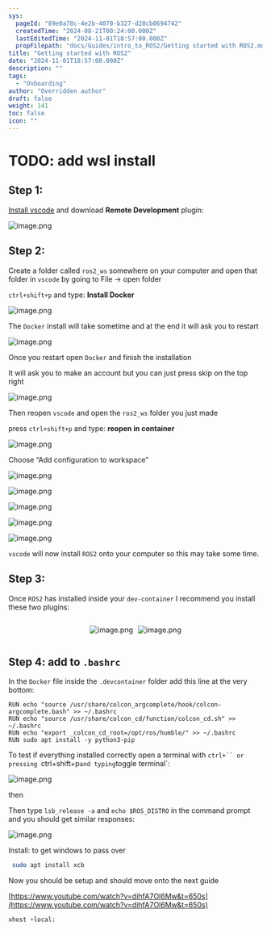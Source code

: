 ```yaml
---
sys:
  pageId: "89e0a78c-4e2b-4070-b327-d28cb0694742"
  createdTime: "2024-08-21T00:24:00.000Z"
  lastEditedTime: "2024-11-01T18:57:00.000Z"
  propFilepath: "docs/Guides/intro_to_ROS2/Getting started with ROS2.md"
title: "Getting started with ROS2"
date: "2024-11-01T18:57:00.000Z"
description: ""
tags:
  - "Onboarding"
author: "Overridden author"
draft: false
weight: 141
toc: false
icon: ""
---
```


# TODO: add wsl install

## Step 1:

[Install vscode](https://code.visualstudio.com/download) and download **Remote Development** plugin:

![image.png](https://prod-files-secure.s3.us-west-2.amazonaws.com/d518164a-d88e-44d1-a4ee-3adb3bd8bce0/efb52993-1881-4a40-b95e-6f020334f022/image.png?X-Amz-Algorithm=AWS4-HMAC-SHA256&X-Amz-Content-Sha256=UNSIGNED-PAYLOAD&X-Amz-Credential=ASIAZI2LB466W3KK2Y5U%2F20250304%2Fus-west-2%2Fs3%2Faws4_request&X-Amz-Date=20250304T230745Z&X-Amz-Expires=3600&X-Amz-Security-Token=IQoJb3JpZ2luX2VjEL%2F%2F%2F%2F%2F%2F%2F%2F%2F%2F%2FwEaCXVzLXdlc3QtMiJIMEYCIQCF15S%2FVSVgWEK%2BzEyw9fbXxK0EXzN%2FPj0sIwxOs%2F8JqQIhAM6w0xngIZcviwXCDui9mtatFzViG0uBzdX8CDsSppiYKogECPj%2F%2F%2F%2F%2F%2F%2F%2F%2F%2FwEQABoMNjM3NDIzMTgzODA1IgwR27aVo%2FtymF%2BxPuAq3AOACnIl0NX1VkvAjsuPyKlqXbkk74GmWmcUWyt7pq3PKp6bBLb%2Bk0PRVlweFRqbRjmihT4iFyu0Ysxx1Vch9vdRKgl9IbpqwARihUreGEZYDJ%2Bkef6NWFPjVBInz%2FkN6Y8%2BDSCGQYJrJK32hhgM79lAwiieK6A1sKbamCUDmYk0WIsmyOmqme%2FPmZoiswQ5uItNnX7XYHbRQbY%2FzhT%2BlOeN%2Fx0tnK6HA6QKS2k9c%2FniuEkx6Pn5Et8bNqqtk9%2BqBEElWKKgDaW26gIUJ501bwjzYIeJGMgh2sYmLVS%2FtZW7muT8ePUvVxSvXsEESgwElHnWh8%2BYY4jhEe22jW137rbwYxqOuCv65X14FhNs%2Ftjlubrq9ulUcHQs8z86xZHYu4q6U56t8vSFfn7PMc6Cqt3nDc64R1mfn7HhzCIC3w3RZfBdZv7QOf3Z%2FU6cRIqM4127Rv0hlfucvQipJ4Q72y4UQxloAO%2B3rveXJCly3EL3yDz1sy%2BPBY4yofzQQ4Y1UxmfWtGSzo833dvrp03bSoUQleyiRLkqO2RjsqerI3la0EEkq3%2BI98%2BILJVX4CZFQATa%2FPjNOht4WRR5kioYmH1vGr0ikbby5lu%2FqbpXqIh6j222ig4foMYUrjg0GTCP%2F52%2BBjqkAVtHSjjGj9%2FHo1Ok1Y928Rw0FbM%2F0aREP2ICYn22%2FiJEfCcodtlF5ahyg2eqwg6pq1OmiyUQmItXwmYofSKcwbx%2Bcq0YyrzUIStfjl2CWzw2LmDIeivCyrtMujcQQ39%2BSwcuth2SNVHkTF1pqRRue306%2Ff77E2Kf9md6yk0Yeapi%2F2QDMDrcDuQrHXkpb7oVVtjUudeRwFnpPgLwISbX7XYKTjWY&X-Amz-Signature=b2220248fa8958010c637fa4c3361e70b8c35825cb2af7d3691434dd086fabe6&X-Amz-SignedHeaders=host&x-id=GetObject)

## Step 2:

Create a folder called `ros2_ws` somewhere on your computer and open that folder in `vscode` by going to File → open folder 

`ctrl+shift+p` and type: **Install Docker**

![image.png](https://prod-files-secure.s3.us-west-2.amazonaws.com/d518164a-d88e-44d1-a4ee-3adb3bd8bce0/2269dc0e-1cd5-47ff-bceb-c04ad9b2eab0/image.png?X-Amz-Algorithm=AWS4-HMAC-SHA256&X-Amz-Content-Sha256=UNSIGNED-PAYLOAD&X-Amz-Credential=ASIAZI2LB466W3KK2Y5U%2F20250304%2Fus-west-2%2Fs3%2Faws4_request&X-Amz-Date=20250304T230745Z&X-Amz-Expires=3600&X-Amz-Security-Token=IQoJb3JpZ2luX2VjEL%2F%2F%2F%2F%2F%2F%2F%2F%2F%2F%2FwEaCXVzLXdlc3QtMiJIMEYCIQCF15S%2FVSVgWEK%2BzEyw9fbXxK0EXzN%2FPj0sIwxOs%2F8JqQIhAM6w0xngIZcviwXCDui9mtatFzViG0uBzdX8CDsSppiYKogECPj%2F%2F%2F%2F%2F%2F%2F%2F%2F%2FwEQABoMNjM3NDIzMTgzODA1IgwR27aVo%2FtymF%2BxPuAq3AOACnIl0NX1VkvAjsuPyKlqXbkk74GmWmcUWyt7pq3PKp6bBLb%2Bk0PRVlweFRqbRjmihT4iFyu0Ysxx1Vch9vdRKgl9IbpqwARihUreGEZYDJ%2Bkef6NWFPjVBInz%2FkN6Y8%2BDSCGQYJrJK32hhgM79lAwiieK6A1sKbamCUDmYk0WIsmyOmqme%2FPmZoiswQ5uItNnX7XYHbRQbY%2FzhT%2BlOeN%2Fx0tnK6HA6QKS2k9c%2FniuEkx6Pn5Et8bNqqtk9%2BqBEElWKKgDaW26gIUJ501bwjzYIeJGMgh2sYmLVS%2FtZW7muT8ePUvVxSvXsEESgwElHnWh8%2BYY4jhEe22jW137rbwYxqOuCv65X14FhNs%2Ftjlubrq9ulUcHQs8z86xZHYu4q6U56t8vSFfn7PMc6Cqt3nDc64R1mfn7HhzCIC3w3RZfBdZv7QOf3Z%2FU6cRIqM4127Rv0hlfucvQipJ4Q72y4UQxloAO%2B3rveXJCly3EL3yDz1sy%2BPBY4yofzQQ4Y1UxmfWtGSzo833dvrp03bSoUQleyiRLkqO2RjsqerI3la0EEkq3%2BI98%2BILJVX4CZFQATa%2FPjNOht4WRR5kioYmH1vGr0ikbby5lu%2FqbpXqIh6j222ig4foMYUrjg0GTCP%2F52%2BBjqkAVtHSjjGj9%2FHo1Ok1Y928Rw0FbM%2F0aREP2ICYn22%2FiJEfCcodtlF5ahyg2eqwg6pq1OmiyUQmItXwmYofSKcwbx%2Bcq0YyrzUIStfjl2CWzw2LmDIeivCyrtMujcQQ39%2BSwcuth2SNVHkTF1pqRRue306%2Ff77E2Kf9md6yk0Yeapi%2F2QDMDrcDuQrHXkpb7oVVtjUudeRwFnpPgLwISbX7XYKTjWY&X-Amz-Signature=1c201af0abe633979b8c701f568f596bf9d8b6909a414e4abd54013fe7b085e4&X-Amz-SignedHeaders=host&x-id=GetObject)

The `Docker` install will take sometime and at the end it will ask you to restart

![image.png](https://prod-files-secure.s3.us-west-2.amazonaws.com/d518164a-d88e-44d1-a4ee-3adb3bd8bce0/ed233f78-be33-4b1f-b89c-9c346c0e961e/image.png?X-Amz-Algorithm=AWS4-HMAC-SHA256&X-Amz-Content-Sha256=UNSIGNED-PAYLOAD&X-Amz-Credential=ASIAZI2LB466W3KK2Y5U%2F20250304%2Fus-west-2%2Fs3%2Faws4_request&X-Amz-Date=20250304T230745Z&X-Amz-Expires=3600&X-Amz-Security-Token=IQoJb3JpZ2luX2VjEL%2F%2F%2F%2F%2F%2F%2F%2F%2F%2F%2FwEaCXVzLXdlc3QtMiJIMEYCIQCF15S%2FVSVgWEK%2BzEyw9fbXxK0EXzN%2FPj0sIwxOs%2F8JqQIhAM6w0xngIZcviwXCDui9mtatFzViG0uBzdX8CDsSppiYKogECPj%2F%2F%2F%2F%2F%2F%2F%2F%2F%2FwEQABoMNjM3NDIzMTgzODA1IgwR27aVo%2FtymF%2BxPuAq3AOACnIl0NX1VkvAjsuPyKlqXbkk74GmWmcUWyt7pq3PKp6bBLb%2Bk0PRVlweFRqbRjmihT4iFyu0Ysxx1Vch9vdRKgl9IbpqwARihUreGEZYDJ%2Bkef6NWFPjVBInz%2FkN6Y8%2BDSCGQYJrJK32hhgM79lAwiieK6A1sKbamCUDmYk0WIsmyOmqme%2FPmZoiswQ5uItNnX7XYHbRQbY%2FzhT%2BlOeN%2Fx0tnK6HA6QKS2k9c%2FniuEkx6Pn5Et8bNqqtk9%2BqBEElWKKgDaW26gIUJ501bwjzYIeJGMgh2sYmLVS%2FtZW7muT8ePUvVxSvXsEESgwElHnWh8%2BYY4jhEe22jW137rbwYxqOuCv65X14FhNs%2Ftjlubrq9ulUcHQs8z86xZHYu4q6U56t8vSFfn7PMc6Cqt3nDc64R1mfn7HhzCIC3w3RZfBdZv7QOf3Z%2FU6cRIqM4127Rv0hlfucvQipJ4Q72y4UQxloAO%2B3rveXJCly3EL3yDz1sy%2BPBY4yofzQQ4Y1UxmfWtGSzo833dvrp03bSoUQleyiRLkqO2RjsqerI3la0EEkq3%2BI98%2BILJVX4CZFQATa%2FPjNOht4WRR5kioYmH1vGr0ikbby5lu%2FqbpXqIh6j222ig4foMYUrjg0GTCP%2F52%2BBjqkAVtHSjjGj9%2FHo1Ok1Y928Rw0FbM%2F0aREP2ICYn22%2FiJEfCcodtlF5ahyg2eqwg6pq1OmiyUQmItXwmYofSKcwbx%2Bcq0YyrzUIStfjl2CWzw2LmDIeivCyrtMujcQQ39%2BSwcuth2SNVHkTF1pqRRue306%2Ff77E2Kf9md6yk0Yeapi%2F2QDMDrcDuQrHXkpb7oVVtjUudeRwFnpPgLwISbX7XYKTjWY&X-Amz-Signature=d8921d5d1107df40bf98f0c0efe1e74940d40f64a8b12c4b6e7904ab2dc9dbb8&X-Amz-SignedHeaders=host&x-id=GetObject)

Once you restart open `Docker` and finish the installation

It will ask you to make an account but you can just press skip on the top right

![image.png](https://prod-files-secure.s3.us-west-2.amazonaws.com/d518164a-d88e-44d1-a4ee-3adb3bd8bce0/21010ad9-1659-4fd9-9f59-9932a09b2a3d/image.png?X-Amz-Algorithm=AWS4-HMAC-SHA256&X-Amz-Content-Sha256=UNSIGNED-PAYLOAD&X-Amz-Credential=ASIAZI2LB466W3KK2Y5U%2F20250304%2Fus-west-2%2Fs3%2Faws4_request&X-Amz-Date=20250304T230745Z&X-Amz-Expires=3600&X-Amz-Security-Token=IQoJb3JpZ2luX2VjEL%2F%2F%2F%2F%2F%2F%2F%2F%2F%2F%2FwEaCXVzLXdlc3QtMiJIMEYCIQCF15S%2FVSVgWEK%2BzEyw9fbXxK0EXzN%2FPj0sIwxOs%2F8JqQIhAM6w0xngIZcviwXCDui9mtatFzViG0uBzdX8CDsSppiYKogECPj%2F%2F%2F%2F%2F%2F%2F%2F%2F%2FwEQABoMNjM3NDIzMTgzODA1IgwR27aVo%2FtymF%2BxPuAq3AOACnIl0NX1VkvAjsuPyKlqXbkk74GmWmcUWyt7pq3PKp6bBLb%2Bk0PRVlweFRqbRjmihT4iFyu0Ysxx1Vch9vdRKgl9IbpqwARihUreGEZYDJ%2Bkef6NWFPjVBInz%2FkN6Y8%2BDSCGQYJrJK32hhgM79lAwiieK6A1sKbamCUDmYk0WIsmyOmqme%2FPmZoiswQ5uItNnX7XYHbRQbY%2FzhT%2BlOeN%2Fx0tnK6HA6QKS2k9c%2FniuEkx6Pn5Et8bNqqtk9%2BqBEElWKKgDaW26gIUJ501bwjzYIeJGMgh2sYmLVS%2FtZW7muT8ePUvVxSvXsEESgwElHnWh8%2BYY4jhEe22jW137rbwYxqOuCv65X14FhNs%2Ftjlubrq9ulUcHQs8z86xZHYu4q6U56t8vSFfn7PMc6Cqt3nDc64R1mfn7HhzCIC3w3RZfBdZv7QOf3Z%2FU6cRIqM4127Rv0hlfucvQipJ4Q72y4UQxloAO%2B3rveXJCly3EL3yDz1sy%2BPBY4yofzQQ4Y1UxmfWtGSzo833dvrp03bSoUQleyiRLkqO2RjsqerI3la0EEkq3%2BI98%2BILJVX4CZFQATa%2FPjNOht4WRR5kioYmH1vGr0ikbby5lu%2FqbpXqIh6j222ig4foMYUrjg0GTCP%2F52%2BBjqkAVtHSjjGj9%2FHo1Ok1Y928Rw0FbM%2F0aREP2ICYn22%2FiJEfCcodtlF5ahyg2eqwg6pq1OmiyUQmItXwmYofSKcwbx%2Bcq0YyrzUIStfjl2CWzw2LmDIeivCyrtMujcQQ39%2BSwcuth2SNVHkTF1pqRRue306%2Ff77E2Kf9md6yk0Yeapi%2F2QDMDrcDuQrHXkpb7oVVtjUudeRwFnpPgLwISbX7XYKTjWY&X-Amz-Signature=dbaddf1e565444af498465e88602c617f8d3df88927a60ccf99b417ca2abef5a&X-Amz-SignedHeaders=host&x-id=GetObject)

Then reopen `vscode` and open the `ros2_ws` folder you just made

press `ctrl+shift+p` and type: **reopen in container**

![image.png](https://prod-files-secure.s3.us-west-2.amazonaws.com/d518164a-d88e-44d1-a4ee-3adb3bd8bce0/4e93b8c2-41ad-488c-8095-c74205196118/image.png?X-Amz-Algorithm=AWS4-HMAC-SHA256&X-Amz-Content-Sha256=UNSIGNED-PAYLOAD&X-Amz-Credential=ASIAZI2LB466W3KK2Y5U%2F20250304%2Fus-west-2%2Fs3%2Faws4_request&X-Amz-Date=20250304T230745Z&X-Amz-Expires=3600&X-Amz-Security-Token=IQoJb3JpZ2luX2VjEL%2F%2F%2F%2F%2F%2F%2F%2F%2F%2F%2FwEaCXVzLXdlc3QtMiJIMEYCIQCF15S%2FVSVgWEK%2BzEyw9fbXxK0EXzN%2FPj0sIwxOs%2F8JqQIhAM6w0xngIZcviwXCDui9mtatFzViG0uBzdX8CDsSppiYKogECPj%2F%2F%2F%2F%2F%2F%2F%2F%2F%2FwEQABoMNjM3NDIzMTgzODA1IgwR27aVo%2FtymF%2BxPuAq3AOACnIl0NX1VkvAjsuPyKlqXbkk74GmWmcUWyt7pq3PKp6bBLb%2Bk0PRVlweFRqbRjmihT4iFyu0Ysxx1Vch9vdRKgl9IbpqwARihUreGEZYDJ%2Bkef6NWFPjVBInz%2FkN6Y8%2BDSCGQYJrJK32hhgM79lAwiieK6A1sKbamCUDmYk0WIsmyOmqme%2FPmZoiswQ5uItNnX7XYHbRQbY%2FzhT%2BlOeN%2Fx0tnK6HA6QKS2k9c%2FniuEkx6Pn5Et8bNqqtk9%2BqBEElWKKgDaW26gIUJ501bwjzYIeJGMgh2sYmLVS%2FtZW7muT8ePUvVxSvXsEESgwElHnWh8%2BYY4jhEe22jW137rbwYxqOuCv65X14FhNs%2Ftjlubrq9ulUcHQs8z86xZHYu4q6U56t8vSFfn7PMc6Cqt3nDc64R1mfn7HhzCIC3w3RZfBdZv7QOf3Z%2FU6cRIqM4127Rv0hlfucvQipJ4Q72y4UQxloAO%2B3rveXJCly3EL3yDz1sy%2BPBY4yofzQQ4Y1UxmfWtGSzo833dvrp03bSoUQleyiRLkqO2RjsqerI3la0EEkq3%2BI98%2BILJVX4CZFQATa%2FPjNOht4WRR5kioYmH1vGr0ikbby5lu%2FqbpXqIh6j222ig4foMYUrjg0GTCP%2F52%2BBjqkAVtHSjjGj9%2FHo1Ok1Y928Rw0FbM%2F0aREP2ICYn22%2FiJEfCcodtlF5ahyg2eqwg6pq1OmiyUQmItXwmYofSKcwbx%2Bcq0YyrzUIStfjl2CWzw2LmDIeivCyrtMujcQQ39%2BSwcuth2SNVHkTF1pqRRue306%2Ff77E2Kf9md6yk0Yeapi%2F2QDMDrcDuQrHXkpb7oVVtjUudeRwFnpPgLwISbX7XYKTjWY&X-Amz-Signature=961b3fb2f8afd91be243f5c9d14aec44783f0dcf3a817e52b1e2d62ec72ec688&X-Amz-SignedHeaders=host&x-id=GetObject)

Choose “Add configuration to workspace”

![image.png](https://prod-files-secure.s3.us-west-2.amazonaws.com/d518164a-d88e-44d1-a4ee-3adb3bd8bce0/9560b282-5060-4989-ba37-97e7b2c22476/image.png?X-Amz-Algorithm=AWS4-HMAC-SHA256&X-Amz-Content-Sha256=UNSIGNED-PAYLOAD&X-Amz-Credential=ASIAZI2LB466W3KK2Y5U%2F20250304%2Fus-west-2%2Fs3%2Faws4_request&X-Amz-Date=20250304T230745Z&X-Amz-Expires=3600&X-Amz-Security-Token=IQoJb3JpZ2luX2VjEL%2F%2F%2F%2F%2F%2F%2F%2F%2F%2F%2FwEaCXVzLXdlc3QtMiJIMEYCIQCF15S%2FVSVgWEK%2BzEyw9fbXxK0EXzN%2FPj0sIwxOs%2F8JqQIhAM6w0xngIZcviwXCDui9mtatFzViG0uBzdX8CDsSppiYKogECPj%2F%2F%2F%2F%2F%2F%2F%2F%2F%2FwEQABoMNjM3NDIzMTgzODA1IgwR27aVo%2FtymF%2BxPuAq3AOACnIl0NX1VkvAjsuPyKlqXbkk74GmWmcUWyt7pq3PKp6bBLb%2Bk0PRVlweFRqbRjmihT4iFyu0Ysxx1Vch9vdRKgl9IbpqwARihUreGEZYDJ%2Bkef6NWFPjVBInz%2FkN6Y8%2BDSCGQYJrJK32hhgM79lAwiieK6A1sKbamCUDmYk0WIsmyOmqme%2FPmZoiswQ5uItNnX7XYHbRQbY%2FzhT%2BlOeN%2Fx0tnK6HA6QKS2k9c%2FniuEkx6Pn5Et8bNqqtk9%2BqBEElWKKgDaW26gIUJ501bwjzYIeJGMgh2sYmLVS%2FtZW7muT8ePUvVxSvXsEESgwElHnWh8%2BYY4jhEe22jW137rbwYxqOuCv65X14FhNs%2Ftjlubrq9ulUcHQs8z86xZHYu4q6U56t8vSFfn7PMc6Cqt3nDc64R1mfn7HhzCIC3w3RZfBdZv7QOf3Z%2FU6cRIqM4127Rv0hlfucvQipJ4Q72y4UQxloAO%2B3rveXJCly3EL3yDz1sy%2BPBY4yofzQQ4Y1UxmfWtGSzo833dvrp03bSoUQleyiRLkqO2RjsqerI3la0EEkq3%2BI98%2BILJVX4CZFQATa%2FPjNOht4WRR5kioYmH1vGr0ikbby5lu%2FqbpXqIh6j222ig4foMYUrjg0GTCP%2F52%2BBjqkAVtHSjjGj9%2FHo1Ok1Y928Rw0FbM%2F0aREP2ICYn22%2FiJEfCcodtlF5ahyg2eqwg6pq1OmiyUQmItXwmYofSKcwbx%2Bcq0YyrzUIStfjl2CWzw2LmDIeivCyrtMujcQQ39%2BSwcuth2SNVHkTF1pqRRue306%2Ff77E2Kf9md6yk0Yeapi%2F2QDMDrcDuQrHXkpb7oVVtjUudeRwFnpPgLwISbX7XYKTjWY&X-Amz-Signature=d0e3eec3fae9ce833dd9636e1c29016c25ac8c1112cd1f50be88b830edf86269&X-Amz-SignedHeaders=host&x-id=GetObject)

![image.png](https://prod-files-secure.s3.us-west-2.amazonaws.com/d518164a-d88e-44d1-a4ee-3adb3bd8bce0/2ee63f81-886b-48e8-a553-dc6e5eac99e4/image.png?X-Amz-Algorithm=AWS4-HMAC-SHA256&X-Amz-Content-Sha256=UNSIGNED-PAYLOAD&X-Amz-Credential=ASIAZI2LB466W3KK2Y5U%2F20250304%2Fus-west-2%2Fs3%2Faws4_request&X-Amz-Date=20250304T230745Z&X-Amz-Expires=3600&X-Amz-Security-Token=IQoJb3JpZ2luX2VjEL%2F%2F%2F%2F%2F%2F%2F%2F%2F%2F%2FwEaCXVzLXdlc3QtMiJIMEYCIQCF15S%2FVSVgWEK%2BzEyw9fbXxK0EXzN%2FPj0sIwxOs%2F8JqQIhAM6w0xngIZcviwXCDui9mtatFzViG0uBzdX8CDsSppiYKogECPj%2F%2F%2F%2F%2F%2F%2F%2F%2F%2FwEQABoMNjM3NDIzMTgzODA1IgwR27aVo%2FtymF%2BxPuAq3AOACnIl0NX1VkvAjsuPyKlqXbkk74GmWmcUWyt7pq3PKp6bBLb%2Bk0PRVlweFRqbRjmihT4iFyu0Ysxx1Vch9vdRKgl9IbpqwARihUreGEZYDJ%2Bkef6NWFPjVBInz%2FkN6Y8%2BDSCGQYJrJK32hhgM79lAwiieK6A1sKbamCUDmYk0WIsmyOmqme%2FPmZoiswQ5uItNnX7XYHbRQbY%2FzhT%2BlOeN%2Fx0tnK6HA6QKS2k9c%2FniuEkx6Pn5Et8bNqqtk9%2BqBEElWKKgDaW26gIUJ501bwjzYIeJGMgh2sYmLVS%2FtZW7muT8ePUvVxSvXsEESgwElHnWh8%2BYY4jhEe22jW137rbwYxqOuCv65X14FhNs%2Ftjlubrq9ulUcHQs8z86xZHYu4q6U56t8vSFfn7PMc6Cqt3nDc64R1mfn7HhzCIC3w3RZfBdZv7QOf3Z%2FU6cRIqM4127Rv0hlfucvQipJ4Q72y4UQxloAO%2B3rveXJCly3EL3yDz1sy%2BPBY4yofzQQ4Y1UxmfWtGSzo833dvrp03bSoUQleyiRLkqO2RjsqerI3la0EEkq3%2BI98%2BILJVX4CZFQATa%2FPjNOht4WRR5kioYmH1vGr0ikbby5lu%2FqbpXqIh6j222ig4foMYUrjg0GTCP%2F52%2BBjqkAVtHSjjGj9%2FHo1Ok1Y928Rw0FbM%2F0aREP2ICYn22%2FiJEfCcodtlF5ahyg2eqwg6pq1OmiyUQmItXwmYofSKcwbx%2Bcq0YyrzUIStfjl2CWzw2LmDIeivCyrtMujcQQ39%2BSwcuth2SNVHkTF1pqRRue306%2Ff77E2Kf9md6yk0Yeapi%2F2QDMDrcDuQrHXkpb7oVVtjUudeRwFnpPgLwISbX7XYKTjWY&X-Amz-Signature=403f149836b82cc01743a05ecb4bc9fe38615ed16a31dee7bcf72574e3a47fe2&X-Amz-SignedHeaders=host&x-id=GetObject)

![image.png](https://prod-files-secure.s3.us-west-2.amazonaws.com/d518164a-d88e-44d1-a4ee-3adb3bd8bce0/ae1580b2-b048-407e-aed9-b584224a7a04/image.png?X-Amz-Algorithm=AWS4-HMAC-SHA256&X-Amz-Content-Sha256=UNSIGNED-PAYLOAD&X-Amz-Credential=ASIAZI2LB466W3KK2Y5U%2F20250304%2Fus-west-2%2Fs3%2Faws4_request&X-Amz-Date=20250304T230745Z&X-Amz-Expires=3600&X-Amz-Security-Token=IQoJb3JpZ2luX2VjEL%2F%2F%2F%2F%2F%2F%2F%2F%2F%2F%2FwEaCXVzLXdlc3QtMiJIMEYCIQCF15S%2FVSVgWEK%2BzEyw9fbXxK0EXzN%2FPj0sIwxOs%2F8JqQIhAM6w0xngIZcviwXCDui9mtatFzViG0uBzdX8CDsSppiYKogECPj%2F%2F%2F%2F%2F%2F%2F%2F%2F%2FwEQABoMNjM3NDIzMTgzODA1IgwR27aVo%2FtymF%2BxPuAq3AOACnIl0NX1VkvAjsuPyKlqXbkk74GmWmcUWyt7pq3PKp6bBLb%2Bk0PRVlweFRqbRjmihT4iFyu0Ysxx1Vch9vdRKgl9IbpqwARihUreGEZYDJ%2Bkef6NWFPjVBInz%2FkN6Y8%2BDSCGQYJrJK32hhgM79lAwiieK6A1sKbamCUDmYk0WIsmyOmqme%2FPmZoiswQ5uItNnX7XYHbRQbY%2FzhT%2BlOeN%2Fx0tnK6HA6QKS2k9c%2FniuEkx6Pn5Et8bNqqtk9%2BqBEElWKKgDaW26gIUJ501bwjzYIeJGMgh2sYmLVS%2FtZW7muT8ePUvVxSvXsEESgwElHnWh8%2BYY4jhEe22jW137rbwYxqOuCv65X14FhNs%2Ftjlubrq9ulUcHQs8z86xZHYu4q6U56t8vSFfn7PMc6Cqt3nDc64R1mfn7HhzCIC3w3RZfBdZv7QOf3Z%2FU6cRIqM4127Rv0hlfucvQipJ4Q72y4UQxloAO%2B3rveXJCly3EL3yDz1sy%2BPBY4yofzQQ4Y1UxmfWtGSzo833dvrp03bSoUQleyiRLkqO2RjsqerI3la0EEkq3%2BI98%2BILJVX4CZFQATa%2FPjNOht4WRR5kioYmH1vGr0ikbby5lu%2FqbpXqIh6j222ig4foMYUrjg0GTCP%2F52%2BBjqkAVtHSjjGj9%2FHo1Ok1Y928Rw0FbM%2F0aREP2ICYn22%2FiJEfCcodtlF5ahyg2eqwg6pq1OmiyUQmItXwmYofSKcwbx%2Bcq0YyrzUIStfjl2CWzw2LmDIeivCyrtMujcQQ39%2BSwcuth2SNVHkTF1pqRRue306%2Ff77E2Kf9md6yk0Yeapi%2F2QDMDrcDuQrHXkpb7oVVtjUudeRwFnpPgLwISbX7XYKTjWY&X-Amz-Signature=cb4d133eba61ca8a2a1e662135345d4999ac9410502a253ce386a98cac6efaf4&X-Amz-SignedHeaders=host&x-id=GetObject)

![image.png](https://prod-files-secure.s3.us-west-2.amazonaws.com/d518164a-d88e-44d1-a4ee-3adb3bd8bce0/53255b28-f75e-430f-b9e3-c0ac8577e42b/image.png?X-Amz-Algorithm=AWS4-HMAC-SHA256&X-Amz-Content-Sha256=UNSIGNED-PAYLOAD&X-Amz-Credential=ASIAZI2LB466W3KK2Y5U%2F20250304%2Fus-west-2%2Fs3%2Faws4_request&X-Amz-Date=20250304T230745Z&X-Amz-Expires=3600&X-Amz-Security-Token=IQoJb3JpZ2luX2VjEL%2F%2F%2F%2F%2F%2F%2F%2F%2F%2F%2FwEaCXVzLXdlc3QtMiJIMEYCIQCF15S%2FVSVgWEK%2BzEyw9fbXxK0EXzN%2FPj0sIwxOs%2F8JqQIhAM6w0xngIZcviwXCDui9mtatFzViG0uBzdX8CDsSppiYKogECPj%2F%2F%2F%2F%2F%2F%2F%2F%2F%2FwEQABoMNjM3NDIzMTgzODA1IgwR27aVo%2FtymF%2BxPuAq3AOACnIl0NX1VkvAjsuPyKlqXbkk74GmWmcUWyt7pq3PKp6bBLb%2Bk0PRVlweFRqbRjmihT4iFyu0Ysxx1Vch9vdRKgl9IbpqwARihUreGEZYDJ%2Bkef6NWFPjVBInz%2FkN6Y8%2BDSCGQYJrJK32hhgM79lAwiieK6A1sKbamCUDmYk0WIsmyOmqme%2FPmZoiswQ5uItNnX7XYHbRQbY%2FzhT%2BlOeN%2Fx0tnK6HA6QKS2k9c%2FniuEkx6Pn5Et8bNqqtk9%2BqBEElWKKgDaW26gIUJ501bwjzYIeJGMgh2sYmLVS%2FtZW7muT8ePUvVxSvXsEESgwElHnWh8%2BYY4jhEe22jW137rbwYxqOuCv65X14FhNs%2Ftjlubrq9ulUcHQs8z86xZHYu4q6U56t8vSFfn7PMc6Cqt3nDc64R1mfn7HhzCIC3w3RZfBdZv7QOf3Z%2FU6cRIqM4127Rv0hlfucvQipJ4Q72y4UQxloAO%2B3rveXJCly3EL3yDz1sy%2BPBY4yofzQQ4Y1UxmfWtGSzo833dvrp03bSoUQleyiRLkqO2RjsqerI3la0EEkq3%2BI98%2BILJVX4CZFQATa%2FPjNOht4WRR5kioYmH1vGr0ikbby5lu%2FqbpXqIh6j222ig4foMYUrjg0GTCP%2F52%2BBjqkAVtHSjjGj9%2FHo1Ok1Y928Rw0FbM%2F0aREP2ICYn22%2FiJEfCcodtlF5ahyg2eqwg6pq1OmiyUQmItXwmYofSKcwbx%2Bcq0YyrzUIStfjl2CWzw2LmDIeivCyrtMujcQQ39%2BSwcuth2SNVHkTF1pqRRue306%2Ff77E2Kf9md6yk0Yeapi%2F2QDMDrcDuQrHXkpb7oVVtjUudeRwFnpPgLwISbX7XYKTjWY&X-Amz-Signature=4edac87469e15ad76c9f95d054f787d6e493cdb42f46efb66fd6ca5e5e9e6f00&X-Amz-SignedHeaders=host&x-id=GetObject)

![image.png](https://prod-files-secure.s3.us-west-2.amazonaws.com/d518164a-d88e-44d1-a4ee-3adb3bd8bce0/7c562767-5af9-4ffb-97d1-327bcdf4ee00/image.png?X-Amz-Algorithm=AWS4-HMAC-SHA256&X-Amz-Content-Sha256=UNSIGNED-PAYLOAD&X-Amz-Credential=ASIAZI2LB466W3KK2Y5U%2F20250304%2Fus-west-2%2Fs3%2Faws4_request&X-Amz-Date=20250304T230745Z&X-Amz-Expires=3600&X-Amz-Security-Token=IQoJb3JpZ2luX2VjEL%2F%2F%2F%2F%2F%2F%2F%2F%2F%2F%2FwEaCXVzLXdlc3QtMiJIMEYCIQCF15S%2FVSVgWEK%2BzEyw9fbXxK0EXzN%2FPj0sIwxOs%2F8JqQIhAM6w0xngIZcviwXCDui9mtatFzViG0uBzdX8CDsSppiYKogECPj%2F%2F%2F%2F%2F%2F%2F%2F%2F%2FwEQABoMNjM3NDIzMTgzODA1IgwR27aVo%2FtymF%2BxPuAq3AOACnIl0NX1VkvAjsuPyKlqXbkk74GmWmcUWyt7pq3PKp6bBLb%2Bk0PRVlweFRqbRjmihT4iFyu0Ysxx1Vch9vdRKgl9IbpqwARihUreGEZYDJ%2Bkef6NWFPjVBInz%2FkN6Y8%2BDSCGQYJrJK32hhgM79lAwiieK6A1sKbamCUDmYk0WIsmyOmqme%2FPmZoiswQ5uItNnX7XYHbRQbY%2FzhT%2BlOeN%2Fx0tnK6HA6QKS2k9c%2FniuEkx6Pn5Et8bNqqtk9%2BqBEElWKKgDaW26gIUJ501bwjzYIeJGMgh2sYmLVS%2FtZW7muT8ePUvVxSvXsEESgwElHnWh8%2BYY4jhEe22jW137rbwYxqOuCv65X14FhNs%2Ftjlubrq9ulUcHQs8z86xZHYu4q6U56t8vSFfn7PMc6Cqt3nDc64R1mfn7HhzCIC3w3RZfBdZv7QOf3Z%2FU6cRIqM4127Rv0hlfucvQipJ4Q72y4UQxloAO%2B3rveXJCly3EL3yDz1sy%2BPBY4yofzQQ4Y1UxmfWtGSzo833dvrp03bSoUQleyiRLkqO2RjsqerI3la0EEkq3%2BI98%2BILJVX4CZFQATa%2FPjNOht4WRR5kioYmH1vGr0ikbby5lu%2FqbpXqIh6j222ig4foMYUrjg0GTCP%2F52%2BBjqkAVtHSjjGj9%2FHo1Ok1Y928Rw0FbM%2F0aREP2ICYn22%2FiJEfCcodtlF5ahyg2eqwg6pq1OmiyUQmItXwmYofSKcwbx%2Bcq0YyrzUIStfjl2CWzw2LmDIeivCyrtMujcQQ39%2BSwcuth2SNVHkTF1pqRRue306%2Ff77E2Kf9md6yk0Yeapi%2F2QDMDrcDuQrHXkpb7oVVtjUudeRwFnpPgLwISbX7XYKTjWY&X-Amz-Signature=3933f08a6260913473639dfdb8d9dda79a8632ecb650d9c44c8d35d212641777&X-Amz-SignedHeaders=host&x-id=GetObject)

`vscode` will now install `ROS2` onto your computer so this may take some time.

## Step 3:

Once `ROS2` has installed inside your `dev-container` I recommend you install these two plugins:

<div style="display: flex;flex-direction: row; column-gap:10px; max-width: 630px;justify-content: center;">
<div>

![image.png](https://prod-files-secure.s3.us-west-2.amazonaws.com/d518164a-d88e-44d1-a4ee-3adb3bd8bce0/3fc3d550-5a54-4ba1-ba6b-faa01cdb7369/image.png?X-Amz-Algorithm=AWS4-HMAC-SHA256&X-Amz-Content-Sha256=UNSIGNED-PAYLOAD&X-Amz-Credential=ASIAZI2LB466W4CEBDLN%2F20250304%2Fus-west-2%2Fs3%2Faws4_request&X-Amz-Date=20250304T230748Z&X-Amz-Expires=3600&X-Amz-Security-Token=IQoJb3JpZ2luX2VjEL%2F%2F%2F%2F%2F%2F%2F%2F%2F%2F%2FwEaCXVzLXdlc3QtMiJGMEQCIE9gDM9hFzr88C87g2WdpdEMop6jMtcZgZPOOhwE3Q1EAiA%2F5Qb1Y%2F%2BRDZF1aWwex4PMAvKtf4RKUCFdUidJEF0QkiqIBAj4%2F%2F%2F%2F%2F%2F%2F%2F%2F%2F8BEAAaDDYzNzQyMzE4MzgwNSIMaECP4APlg5R7nY7KKtwDCEM3UuE0Fk2K5dmbTjW5pWM9%2BIMXLtBkTvv%2BrxlSkOivxLjEV8HttYyTicMYyve2G1SLN5LT8lcw%2Fnw8W%2BsD%2Fy1srNbxrHTtGA8L8uR%2BdvbYT42XoGdVAcgupzAFUI0KT1H4T8UzSWuPpJ6f0ZSuCMydMZFNV5GYXoR6IGB2z7mkY8%2F%2FEgexJdTMsOavske7%2BTEzomvMVOr8Drmxo8LPYptWXvzc1MdKJypcC6tEer4WO7%2FYnxFCsEbgS30AtVl7lRuuBJDvdJz71xYO6Axq%2FE9gsk12IsyXoCKVFY9ErAzfC1CZkBkoxe7zJqjZrlGhP1PDtjBHjM%2FATohp3kyUtLjrL40P%2F6WAeB1msaveQ96WUkOfxDwjH2sBgzTQBaDSOra%2FRbherZVF9wRdC75ZiWYu3wXW4HpK16ZdIcGFaqEEwDbOApMpVPmLnJCfFKaL7w5FWXGaNMEk471ZrObW7SPUGo0oZSg2%2FJKECeBEq3aMWBrr%2B341JnUMq4%2FTL830YjjDQdOCKiW%2FPhjFnHu1GDQZ2PKiiMkaDgT39YhodKR8ogrPxrpLfYrxng35MFKmnMcqDQFCi88gOkVfa18cGztVNu%2FCfpRPRgOu7D%2BrVEh%2Bx3%2FvavX1iZBvvSYwrP%2BdvgY6pgHlgj4C6%2BsiP6vqwRv2rWbuUErX9jZFMQwROkDO9LRxUpSZeNdHL27rCHMYDEiK85Ep2KV6sPLutwGnND7U0ItvMjTDXUzDiU8rstOoMLeD%2BDCUgXU5Np%2Fte7IH8HVCipMu5R1nLyo4%2Frn5KEFI7kbnbAvk0OfQ1l6VBbQHCNhkL%2BW%2BpaWGkyITBxM5pjyMB%2FCrmztdSRv8gg7xi4DiOKCJPSAVR%2B1n&X-Amz-Signature=a2a84afda48b2b2c6a71c97d0b1729fc43560d48d7ab72275b18a3356a207037&X-Amz-SignedHeaders=host&x-id=GetObject)

</div>
<div>

![image.png](https://prod-files-secure.s3.us-west-2.amazonaws.com/d518164a-d88e-44d1-a4ee-3adb3bd8bce0/d994cc66-13c2-4093-a5a3-f84cf4601a82/image.png?X-Amz-Algorithm=AWS4-HMAC-SHA256&X-Amz-Content-Sha256=UNSIGNED-PAYLOAD&X-Amz-Credential=ASIAZI2LB466YKH4OVIL%2F20250304%2Fus-west-2%2Fs3%2Faws4_request&X-Amz-Date=20250304T230749Z&X-Amz-Expires=3600&X-Amz-Security-Token=IQoJb3JpZ2luX2VjEL%2F%2F%2F%2F%2F%2F%2F%2F%2F%2F%2FwEaCXVzLXdlc3QtMiJHMEUCIAXv4NgW1rVV9esworLRvRKdAHyDqvtnFLyWRhMJu2PFAiEAk9cHdt8hNLhHc89Rho2l4Z%2BROqfiGXkXTpEFx%2Brx3X4qiAQI%2BP%2F%2F%2F%2F%2F%2F%2F%2F%2F%2FARAAGgw2Mzc0MjMxODM4MDUiDMJJ%2BlSMNuQo4SQEHCrcA9TyYphDu1ir%2BSapV%2FXpQN2SH5y9TcLjjy9QjX%2BcWQYOKt0%2FoX0FA8CkzsxVieg1IfVrBqkbR%2F537s9x8BNupWt7SXj5hX%2BJYuABzgNhgFnBVygc95iFjjBeoD8FvJpyVQitAbFACTcbPAkrguNCAUOUuiCkZjU2O%2BoFO1ehfQhVrvW4H4gPHI1moHJy6wJBqOArD5%2BNRzDLZuv5lSzwbOXzdq0E4kNLO9xITA3vTtF5KtXokV4MHEisItjIf3mOcMdaRVDoNOnywsJFq6E0hi3UEyZei6dyNS7wttqLG4dc%2FL1vDUYNxZWqbqL%2FgHYCWltQzKflSfWJALaOU1BXc9JfhwTgIQUJwz2H438TBXLRGU1i9RjLSmK%2BvdLYhz4vuhxij3j9Y6kFtO44S0QfJw%2FjEtJAPl5RNs99G8fisou7IKcuTBOuHKW3Px7k80NHONEOrSxR0RHoMrMABMn6f3nLLwIeLwaVUyWCd5jn4TRRYfmiwfV1GvQMomWfQf%2BwblKXtwdm3ON%2BBUFZ6voyPakQGuofQSzFyAr3hdntiQY7mtb0O5bAkY3o%2F%2Bq0K6jBwkj%2BkFXiLYdPDkQ2seRW6%2F1j6%2FPK%2FEY%2Frpz1DQP6oVyphgTnkQB%2BifdMYBeeMNn%2Fnb4GOqUB1N4OeLbWU%2FY1qjzmqZcjIXjopcJ7pbWGxZwXK18pcIaDBW98teFvcqhHZE6PXImC79178ilcXYyd49h9%2Fa%2BfWQ2LCdINzFyL16mn8es5xhpY1bCc9J52dCEMBfjG%2BfZwl18MnbD3G9rKiPmMaS91kAEEx%2Fn9FgF8eLmoogggpyG72AvrdME%2BYz0Bmz5ANMf3i8w8HVovVLRJr%2FYkFDOAZxQUJ0Ga&X-Amz-Signature=2f481ae16b8a2293ef92622f10584885eb76c71b90ea1f81dab9a44ae96bda45&X-Amz-SignedHeaders=host&x-id=GetObject)

</div>
</div>

## Step 4: add to `.bashrc`

In the `Docker` file inside the `.devcontainer` folder add this line at the very bottom: 

```docker
RUN echo "source /usr/share/colcon_argcomplete/hook/colcon-argcomplete.bash" >> ~/.bashrc
RUN echo "source /usr/share/colcon_cd/function/colcon_cd.sh" >> ~/.bashrc
RUN echo "export _colcon_cd_root=/opt/ros/humble/" >> ~/.bashrc
RUN sudo apt install -y python3-pip 
```

To test if everything installed correctly open a terminal with `ctrl+`` or pressing `ctrl+shift+p` and typing `toggle terminal`:

![image.png](https://prod-files-secure.s3.us-west-2.amazonaws.com/d518164a-d88e-44d1-a4ee-3adb3bd8bce0/6a4943d8-b04e-4c02-9a58-775f3384d1a5/image.png?X-Amz-Algorithm=AWS4-HMAC-SHA256&X-Amz-Content-Sha256=UNSIGNED-PAYLOAD&X-Amz-Credential=ASIAZI2LB466W3KK2Y5U%2F20250304%2Fus-west-2%2Fs3%2Faws4_request&X-Amz-Date=20250304T230745Z&X-Amz-Expires=3600&X-Amz-Security-Token=IQoJb3JpZ2luX2VjEL%2F%2F%2F%2F%2F%2F%2F%2F%2F%2F%2FwEaCXVzLXdlc3QtMiJIMEYCIQCF15S%2FVSVgWEK%2BzEyw9fbXxK0EXzN%2FPj0sIwxOs%2F8JqQIhAM6w0xngIZcviwXCDui9mtatFzViG0uBzdX8CDsSppiYKogECPj%2F%2F%2F%2F%2F%2F%2F%2F%2F%2FwEQABoMNjM3NDIzMTgzODA1IgwR27aVo%2FtymF%2BxPuAq3AOACnIl0NX1VkvAjsuPyKlqXbkk74GmWmcUWyt7pq3PKp6bBLb%2Bk0PRVlweFRqbRjmihT4iFyu0Ysxx1Vch9vdRKgl9IbpqwARihUreGEZYDJ%2Bkef6NWFPjVBInz%2FkN6Y8%2BDSCGQYJrJK32hhgM79lAwiieK6A1sKbamCUDmYk0WIsmyOmqme%2FPmZoiswQ5uItNnX7XYHbRQbY%2FzhT%2BlOeN%2Fx0tnK6HA6QKS2k9c%2FniuEkx6Pn5Et8bNqqtk9%2BqBEElWKKgDaW26gIUJ501bwjzYIeJGMgh2sYmLVS%2FtZW7muT8ePUvVxSvXsEESgwElHnWh8%2BYY4jhEe22jW137rbwYxqOuCv65X14FhNs%2Ftjlubrq9ulUcHQs8z86xZHYu4q6U56t8vSFfn7PMc6Cqt3nDc64R1mfn7HhzCIC3w3RZfBdZv7QOf3Z%2FU6cRIqM4127Rv0hlfucvQipJ4Q72y4UQxloAO%2B3rveXJCly3EL3yDz1sy%2BPBY4yofzQQ4Y1UxmfWtGSzo833dvrp03bSoUQleyiRLkqO2RjsqerI3la0EEkq3%2BI98%2BILJVX4CZFQATa%2FPjNOht4WRR5kioYmH1vGr0ikbby5lu%2FqbpXqIh6j222ig4foMYUrjg0GTCP%2F52%2BBjqkAVtHSjjGj9%2FHo1Ok1Y928Rw0FbM%2F0aREP2ICYn22%2FiJEfCcodtlF5ahyg2eqwg6pq1OmiyUQmItXwmYofSKcwbx%2Bcq0YyrzUIStfjl2CWzw2LmDIeivCyrtMujcQQ39%2BSwcuth2SNVHkTF1pqRRue306%2Ff77E2Kf9md6yk0Yeapi%2F2QDMDrcDuQrHXkpb7oVVtjUudeRwFnpPgLwISbX7XYKTjWY&X-Amz-Signature=9f901936a20c9f458fc2ae0c9644249645e46a2e4db9dee8983867b13d0759d5&X-Amz-SignedHeaders=host&x-id=GetObject)

then 

Then type `lsb_release -a` and `echo $ROS_DISTRO` in the command prompt and you should get similar responses:

![image.png](https://prod-files-secure.s3.us-west-2.amazonaws.com/d518164a-d88e-44d1-a4ee-3adb3bd8bce0/3e635dec-a805-4e85-8b9e-d000e5b71a4e/image.png?X-Amz-Algorithm=AWS4-HMAC-SHA256&X-Amz-Content-Sha256=UNSIGNED-PAYLOAD&X-Amz-Credential=ASIAZI2LB466W3KK2Y5U%2F20250304%2Fus-west-2%2Fs3%2Faws4_request&X-Amz-Date=20250304T230745Z&X-Amz-Expires=3600&X-Amz-Security-Token=IQoJb3JpZ2luX2VjEL%2F%2F%2F%2F%2F%2F%2F%2F%2F%2F%2FwEaCXVzLXdlc3QtMiJIMEYCIQCF15S%2FVSVgWEK%2BzEyw9fbXxK0EXzN%2FPj0sIwxOs%2F8JqQIhAM6w0xngIZcviwXCDui9mtatFzViG0uBzdX8CDsSppiYKogECPj%2F%2F%2F%2F%2F%2F%2F%2F%2F%2FwEQABoMNjM3NDIzMTgzODA1IgwR27aVo%2FtymF%2BxPuAq3AOACnIl0NX1VkvAjsuPyKlqXbkk74GmWmcUWyt7pq3PKp6bBLb%2Bk0PRVlweFRqbRjmihT4iFyu0Ysxx1Vch9vdRKgl9IbpqwARihUreGEZYDJ%2Bkef6NWFPjVBInz%2FkN6Y8%2BDSCGQYJrJK32hhgM79lAwiieK6A1sKbamCUDmYk0WIsmyOmqme%2FPmZoiswQ5uItNnX7XYHbRQbY%2FzhT%2BlOeN%2Fx0tnK6HA6QKS2k9c%2FniuEkx6Pn5Et8bNqqtk9%2BqBEElWKKgDaW26gIUJ501bwjzYIeJGMgh2sYmLVS%2FtZW7muT8ePUvVxSvXsEESgwElHnWh8%2BYY4jhEe22jW137rbwYxqOuCv65X14FhNs%2Ftjlubrq9ulUcHQs8z86xZHYu4q6U56t8vSFfn7PMc6Cqt3nDc64R1mfn7HhzCIC3w3RZfBdZv7QOf3Z%2FU6cRIqM4127Rv0hlfucvQipJ4Q72y4UQxloAO%2B3rveXJCly3EL3yDz1sy%2BPBY4yofzQQ4Y1UxmfWtGSzo833dvrp03bSoUQleyiRLkqO2RjsqerI3la0EEkq3%2BI98%2BILJVX4CZFQATa%2FPjNOht4WRR5kioYmH1vGr0ikbby5lu%2FqbpXqIh6j222ig4foMYUrjg0GTCP%2F52%2BBjqkAVtHSjjGj9%2FHo1Ok1Y928Rw0FbM%2F0aREP2ICYn22%2FiJEfCcodtlF5ahyg2eqwg6pq1OmiyUQmItXwmYofSKcwbx%2Bcq0YyrzUIStfjl2CWzw2LmDIeivCyrtMujcQQ39%2BSwcuth2SNVHkTF1pqRRue306%2Ff77E2Kf9md6yk0Yeapi%2F2QDMDrcDuQrHXkpb7oVVtjUudeRwFnpPgLwISbX7XYKTjWY&X-Amz-Signature=3ffdfbdc858280cdef29d857cb9249ddc8075f3b2ef788a6aa9b14b2095f3128&X-Amz-SignedHeaders=host&x-id=GetObject)

Install:  to get windows to pass over

```bash
 sudo apt install xcb
```

Now you should be setup and should move onto the next guide 

[https://www.youtube.com/watch?v=dihfA7Ol6Mw&t=650s](https://www.youtube.com/watch?v=dihfA7Ol6Mw&t=650s)

```python
xhost +local:
```
